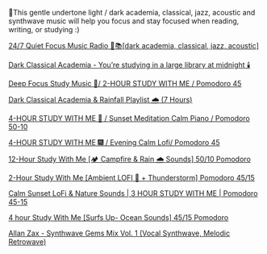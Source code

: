 📓This gentle undertone light / dark academia, classical, jazz, acoustic and synthwave music will help you focus and stay focused when reading, writing, or studying :)

[24/7 Quiet Focus Music Radio 📖📚[dark academia, classical, jazz, acoustic]](https://www.youtube.com/watch?v=s8tSxHEoZyQ)

[Dark Classical Academia - You’re studying in a large library at midnight 🕯️](https://www.youtube.com/watch?v=D9km3yXmR8k)

[Deep Focus Study Music 🎯/ 2-HOUR STUDY WITH ME / Pomodoro 45](https://www.youtube.com/watch?v=sz4t45bvKsw)

[Dark Classical Academia & Rainfall Playlist 🌧️ (7 Hours)](https://www.youtube.com/watch?v=rrfsfWrxfiA)

[4-HOUR STUDY WITH ME 🌇 / Sunset Meditation Calm Piano / Pomodoro 50-10](https://www.youtube.com/watch?v=IdjDjxNn9ws)

[4-HOUR STUDY WITH ME 🎆 / Evening Calm Lofi/ Pomodoro 45](https://www.youtube.com/watch?v=QbJBDABNKxY)

[12-Hour Study With Me [🏕️ Campfire & Rain 🌧️ Sounds] 50/10 Pomodoro](https://www.youtube.com/watch?v=08DochENii8)

[2-Hour Study With Me [Ambient LOFI 🌿 + Thunderstorm] Pomodoro 45/15](https://www.youtube.com/watch?v=UHU1AEHvB-g)

[Calm Sunset LoFi & Nature Sounds | 3 HOUR STUDY WITH ME | Pomodoro 45-15](https://www.youtube.com/watch?v=FerGgYXVXiw)

[4 hour Study With Me [Surfs Up- Ocean Sounds] 45/15 Pomodoro](https://www.youtube.com/watch?v=LC8iwMxCoBs)

[Allan Zax - Synthwave Gems Mix Vol. 1 (Vocal Synthwave, Melodic Retrowave)](https://www.youtube.com/watch?v=ZilDWl8RvXU)
